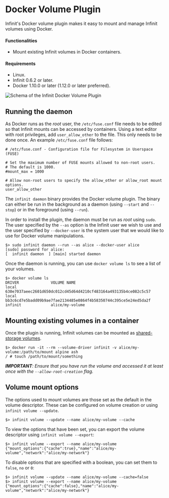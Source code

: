Docker Volume Plugin
====================

Infinit's Docker volume plugin makes it easy to mount and manage Infinit volumes using Docker.

#### Functionalities

- Mount existing Infinit volumes in Docker containers.

#### Requirements

- Linux.
- Infinit 0.6.2 or later.
- Docker 1.10.0 or later (1.12.0 or later preferred).

<img src="${url('images/schema-docker-volume-plugin.png')}" alt="Schema of the Infinit Docker Volume Plugin">

Running the daemon
------------------

As Docker runs as the *root* user, the `/etc/fuse.conf` file needs to be edited so that Infinit mounts can be accessed by containers. Using a text editor with root privileges, add `user_allow_other` to the file. This only needs to be done once. An example `/etc/fuse.conf` file follows:

```
# /etc/fuse.conf - Configuration file for Filesystem in Userspace (FUSE)

# Set the maximum number of FUSE mounts allowed to non-root users.
# The default is 1000.
#mount_max = 1000

# Allow non-root users to specify the allow_other or allow_root mount options.
user_allow_other

```

The `infinit daemon` binary provides the Docker volume plugin. The binary can either be run in the background as a daemon (using `--start` and `--stop`) or in the foreground (using `--run`).

In order to install the plugin, the daemon must be run as _root_ using `sudo`. The user specified by the `--as` option is the Infinit user we wish to use and the user specified by `--docker-user` is the system user that we would like to use for Docker volume manipulations.

```
$> sudo infinit daemon --run --as alice --docker-user alice
[sudo] password for alice:
[  infinit daemon  ] [main] started daemon
```

Once the daemon is running, you can use `docker volume ls` to see a list of your volumes.

```
$> docker volume ls
DRIVER              VOLUME NAME
local               630e7037aeec2601d650dc012cd45d64d4210cf483164a493135b4ce082c5c57
local               bb3c6cd7e5badd09b9ae7fae2134485e0864f4b58350744c395ce5e24ed5da2f
infinit             alice/my-volume

```

Mounting existing volumes in a container
----------------------------------------

Once the plugin is running, Infinit volumes can be mounted as [shared-storage volumes](https://docs.docker.com/engine/tutorials/dockervolumes#mount-a-shared-storage-volume-as-a-data-volume).

```
$> docker run -it --rm --volume-driver infinit -v alice/my-volume:/path/to/mount alpine ash
/ # touch /path/to/mount/something

```

_**IMPORTANT**: Ensure that you have run the volume and accessed it at least once with the `--allow-root-creation` flag._

Volume mount options
--------------------

The options used to mount volumes are those set as the default in the volume descriptor. These can be configured on volume creation or using `infinit volume --update`.

```
$> infinit volume --update --name alice/my-volume --cache
```

To view the options that have been set, you can export the volume descriptor using `infinit volume --export`:

```
$> infinit volume --export --name alice/my-volume
{"mount_options":{"cache":true},"name":"alice/my-volume","network":"alice/my-network"}
```

To disable options that are specified with a boolean, you can set them to `false`, `no` or `0`:

```
$> infinit volume --update --name alice/my-volume --cache=false
$> infinit volume --export --name alice/my-volume
{"mount_options":{"cache":false},"name":"alice/my-volume","network":"alice/my-network"}
```
